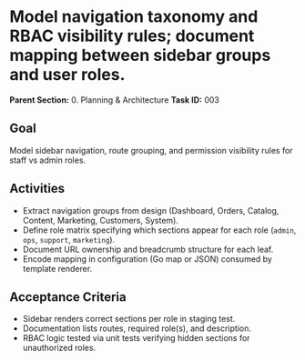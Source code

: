 # Model navigation taxonomy and RBAC visibility rules; document mapping between sidebar groups and user roles.

**Parent Section:** 0. Planning & Architecture
**Task ID:** 003

## Goal
Model sidebar navigation, route grouping, and permission visibility rules for staff vs admin roles.

## Activities
- Extract navigation groups from design (Dashboard, Orders, Catalog, Content, Marketing, Customers, System).
- Define role matrix specifying which sections appear for each role (`admin`, `ops`, `support`, `marketing`).
- Document URL ownership and breadcrumb structure for each leaf.
- Encode mapping in configuration (Go map or JSON) consumed by template renderer.

## Acceptance Criteria
- Sidebar renders correct sections per role in staging test.
- Documentation lists routes, required role(s), and description.
- RBAC logic tested via unit tests verifying hidden sections for unauthorized roles.
